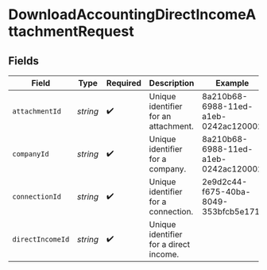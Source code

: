 # DownloadAccountingDirectIncomeAttachmentRequest


## Fields

| Field                                  | Type                                   | Required                               | Description                            | Example                                |
| -------------------------------------- | -------------------------------------- | -------------------------------------- | -------------------------------------- | -------------------------------------- |
| `attachmentId`                         | *string*                               | :heavy_check_mark:                     | Unique identifier for an attachment.   | 8a210b68-6988-11ed-a1eb-0242ac120002   |
| `companyId`                            | *string*                               | :heavy_check_mark:                     | Unique identifier for a company.       | 8a210b68-6988-11ed-a1eb-0242ac120002   |
| `connectionId`                         | *string*                               | :heavy_check_mark:                     | Unique identifier for a connection.    | 2e9d2c44-f675-40ba-8049-353bfcb5e171   |
| `directIncomeId`                       | *string*                               | :heavy_check_mark:                     | Unique identifier for a direct income. |                                        |